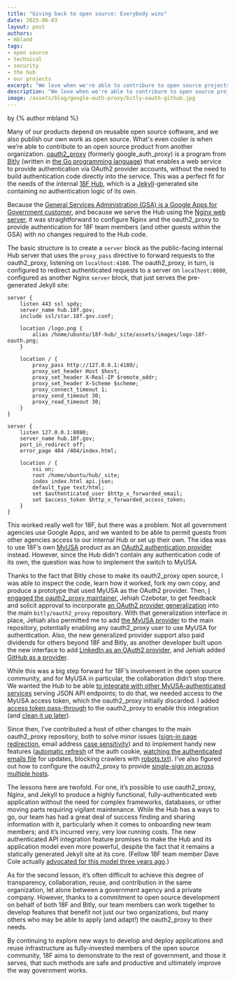 ```yaml
---
title: "Giving back to open source: Everybody wins"
date: 2015-06-03
layout: post
authors:
- mbland
tags:
- open source
- technical
- security
- the hub
- our projects
excerpt: "We love when we're able to contribure to open source projects from other organizations. Recently, we contributed to Bitly's open source google_auth_proxy to support our Hub and MyUSA applications, and our contribution has  already helped other OAuth2 providers."
description: "We love when we're able to contribure to open source projects from other organizations. Recently, we contributed to Bitly's open source google_auth_proxy to support our Hub and MyUSA applications, and our contribution has  already helped other OAuth2 providers."
image: /assets/blog/google-auth-proxy/bitly-oauth-github.jpg
---
```


<p class="authors">
  by {% author mbland %}
</p>

Many of our products depend on reusable open source software, and we
also publish our own work as open source. What's even cooler is when
we’re able to contribute to an open source product from another
organization. [oauth2\_proxy](https://github.com/bitly/oauth2_proxy)
(formerly google\_auth\_proxy) is a program from
[Bitly](https://bitly.com/) (written in [the Go programming language](https://golang.org/)) that enables a web service to provide
authentication via OAuth2 provider accounts, without the need to build
authentication code directly into the service. This was a perfect fit
for the needs of the internal [18F Hub](https://18f.gsa.gov/2014/12/23/hub/), which is a
[Jekyll](http://jekyllrb.com/)-generated site containing no
authentication logic of its own.

Because the [General Services Administration (GSA) is a Google Apps for
Government customer](http://googleforwork.blogspot.com/2011/07/gsa-has-gone-google.html),
and because we serve the Hub using the [Nginx web server](http://nginx.org/), it was straightforward to configure Nginx
and the oauth2\_proxy to provide authentication for 18F team members
(and other guests within the GSA) with no changes required to the Hub
code.

The basic structure is to create a `server` block as the public-facing
internal Hub server that uses the `proxy_pass` directive to forward
requests to the oauth2\_proxy, listening on `localhost:4180`. The
oauth2\_proxy, in turn, is configured to redirect authenticated requests
to a server on `localhost:8080`, configured as another Nginx
`server` block, that just serves the pre-generated Jekyll site:

```
server {
    listen 443 ssl spdy;
    server_name hub.18f.gov;
    include ssl/star.18f.gov.conf;

    location /logo.png {
        alias /home/ubuntu/18f-hub/_site/assets/images/logo-18f-oauth.png;
    }

    location / {
        proxy_pass http://127.0.0.1:4180/;
        proxy_set_header Host $host;
        proxy_set_header X-Real-IP $remote_addr;
        proxy_set_header X-Scheme $scheme;
        proxy_connect_timeout 1;
        proxy_send_timeout 30;
        proxy_read_timeout 30;
    }
}

server {
    listen 127.0.0.1:8080;
    server_name hub.18f.gov;
    port_in_redirect off;
    error_page 404 /404/index.html;

    location / {
        ssi on;
        root /home/ubuntu/hub/_site;
        index index.html api.json;
        default_type text/html;
        set $authenticated_user $http_x_forwarded_email;
        set $access_token $http_x_forwarded_access_token;
    }
}
```

This worked really well for 18F, but there was a problem. Not all
government agencies use Google Apps, and we wanted to be able to permit
guests from other agencies access to our internal Hub or set up their
own. The idea was to use 18F’s own
[MyUSA](https://18f.gsa.gov/2015/05/18/myusa/) product as an [OAuth2 authentication provider](http://oauth.net/articles/authentication/)
instead. However, since the Hub didn’t contain any authentication code
of its own, the question was how to implement the switch to MyUSA.

Thanks to the fact that Bitly chose to make its oauth2\_proxy open
source, I was able to inspect the code, learn how it worked, fork my own
copy, and produce a prototype that used MyUSA as the OAuth2 provider.
Then, [I engaged the oauth2\_proxy maintainer](https://github.com/bitly/google_auth_proxy/issues/65),
Jehiah Czebotar, to get feedback and solicit approval to incorporate
[an OAuth2 provider generalization](https://github.com/bitly/google_auth_proxy/pull/77)
into the main `bitly/oauth2_proxy` repository. With that
generalization interface in place, Jehiah also permitted me to add [the MyUSA provider](https://github.com/bitly/google_auth_proxy/pull/79) to
the main repository, potentially enabling any oauth2\_proxy user to use
MyUSA for authentication. Also, the new generalized provider support
also paid dividends for others beyond 18F and Bitly, as another
developer built upon the new interface to add [LinkedIn as an OAuth2 provider](https://github.com/bitly/google_auth_proxy/pull/84), and
Jehiah added [GitHub as a provider](https://github.com/bitly/oauth2_proxy/pull/98).

While this was a big step forward for 18F’s involvement in the open
source community, and for MyUSA in particular, the collaboration didn’t
stop there. We wanted the Hub to be able [to integrate with other MyUSA-authenticated services](https://github.com/18F/hub/pull/211)
serving JSON API endpoints; to do that, we needed access to the MyUSA
access token, which the oauth2\_proxy initially discarded. I added
[access token pass-through](https://github.com/bitly/google_auth_proxy/pull/80) to
the oauth2\_proxy to enable this integration (and [clean it up later](https://github.com/bitly/google_auth_proxy/pull/81)).

Since then, I’ve contributed a host of other changes to the main
oauth2\_proxy repository, both to solve minor issues ([sign-in page redirection](https://github.com/bitly/google_auth_proxy/pull/82), email
address [case sensitivity](https://github.com/bitly/google_auth_proxy/pull/83)) and
to implement handy new features ([automatic refresh](https://github.com/bitly/google_auth_proxy/pull/88) of the
auth cookie, [watching the authenticated emails file](https://github.com/bitly/google_auth_proxy/pull/89) for updates,
blocking crawlers with
[robots.txt](https://github.com/bitly/google_auth_proxy/pull/90)).
I’ve also figured out how to configure the oauth2\_proxy to provide
[single-sign on across multiple hosts](https://github.com/18F/hub/blob/master/deploy/SSO.md).

The lessons here are twofold. For one, it’s possible to use
oauth2\_proxy, Nginx, and Jekyll to produce a highly functional,
fully-authenticated web application without the need for complex
frameworks, databases, or other moving parts requiring vigilant
maintenance. While the Hub has a ways to go, our team has had a great
deal of success finding and sharing information with it, particularly
when it comes to onboarding new team members; and it’s incurred very,
very low running costs. The new authenticated API integration feature
promises to make the Hub and its application model even more powerful,
despite the fact that it remains a statically generated Jekyll site at
its core. (Fellow 18F team member Dave Cole actually [advocated for this model three years ago](https://developmentseed.org/blog/2012/07/27/build-cms-free-websites/).)

As for the second lesson, it’s often difficult to achieve this degree of
transparency, collaboration, reuse, and contribution in the same
organization, let alone between a government agency and a private
company. However, thanks to a commitment to open source development on
behalf of both 18F and Bitly, our team members can work together to
develop features that benefit not just our two organizations, but many
others who may be able to apply (and adapt!) the oauth2\_proxy to their
needs.

By continuing to explore new ways to develop and deploy applications and
reuse infrastructure as fully-invested members of the open source
community, 18F aims to demonstrate to the rest of government, and those
it serves, that such methods are safe and productive and ultimately
improve the way government works.
